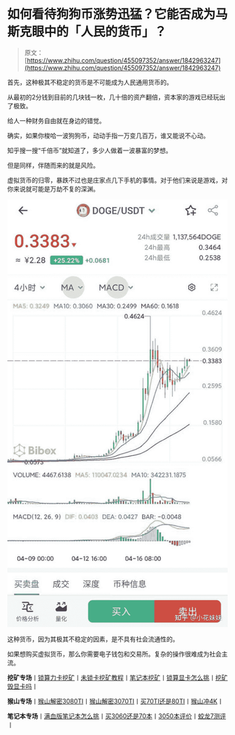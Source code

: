 <!--yml
category: 挖矿
date: 2022-06-26 00:00:00
-->

# 如何看待狗狗币涨势迅猛？它能否成为马斯克眼中的「人民的货币」？

> 原文：[https://www.zhihu.com/question/455097352/answer/1842963247](https://www.zhihu.com/question/455097352/answer/1842963247)

 首先，这种极其不稳定的货币是不可能成为人民通用货币的。

从最初的2分钱到目前的几块钱一枚，几十倍的资产翻倍，资本家的游戏已经玩出了极致。

给人一种财务自由就在身边的错觉。

确实，如果你梭哈一波狗狗币，动动手指一万变几百万，谁又能说不心动。

知乎搜一搜“千倍币”就知道了，多少人做着一波暴富的梦想。

但是同样，伴随而来的就是风险。

虚拟货币的归零，暴跌不过也是庄家点几下手机的事情。对于他们来说是游戏，对你来说就可能是万劫不复的深渊。

![](img/989c9fb07b552ef34b6b213bf3719e06.png)

这种货币，因为其极其不稳定的因素，是不具有社会流通性的。

如果想购买虚拟货币，那么你需要电子钱包和交易所。复杂的操作很难成为社会主流。

**挖矿专场**丨[锁算力卡挖矿](https://zhuanlan.zhihu.com/p/399409039)丨[未锁卡挖矿教程](https://zhuanlan.zhihu.com/p/355955385)丨[笔记本挖矿](https://zhuanlan.zhihu.com/p/360451565)丨[锁算显卡怎么挑](https://zhuanlan.zhihu.com/p/374342633)丨[挖矿毁显卡吗](https://zhuanlan.zhihu.com/p/358944242)丨

**猴山专场**丨[猴山解密3080TI](https://zhuanlan.zhihu.com/p/379179943)丨[猴山解密3070TI](https://zhuanlan.zhihu.com/p/379428935)丨[买70TI还是80TI](https://zhuanlan.zhihu.com/p/379846007)丨[猴山冲4K](https://zhuanlan.zhihu.com/p/380129626)丨

**笔记本专场**丨[满血版笔记本怎么挑](https://zhuanlan.zhihu.com/p/374748213)丨[买3060还是70本](https://www.zhihu.com/question/447817962/answer/1909204347)丨[3050本评价](https://www.zhihu.com/question/462045112/answer/1913547325)丨[蛟龙7测评](https://zhuanlan.zhihu.com/p/369226521)丨